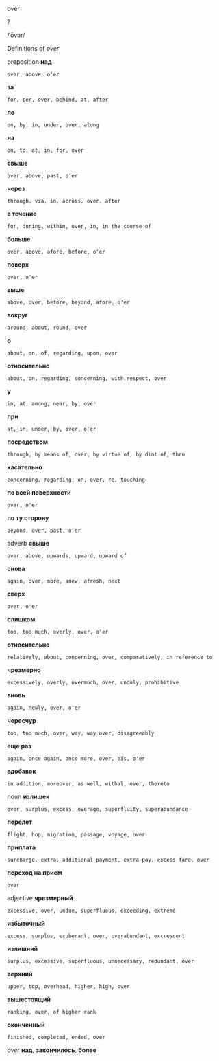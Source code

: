 over

?

/ˈōvər/

Definitions of _over_

preposition
**над**

    over, above, o'er
**за**

    for, per, over, behind, at, after
**по**

    on, by, in, under, over, along
**на**

    on, to, at, in, for, over
**свыше**

    over, above, past, o'er
**через**

    through, via, in, across, over, after
**в течение**

    for, during, within, over, in, in the course of
**больше**

    over, above, afore, before, o'er
**поверх**

    over, o'er
**выше**

    above, over, before, beyond, afore, o'er
**вокруг**

    around, about, round, over
**о**

    about, on, of, regarding, upon, over
**относительно**

    about, on, regarding, concerning, with respect, over
**у**

    in, at, among, near, by, over
**при**

    at, in, under, by, over, o'er
**посредством**

    through, by means of, over, by virtue of, by dint of, thru
**касательно**

    concerning, regarding, on, over, re, touching
**по всей поверхности**

    over, o'er
**по ту сторону**

    beyond, over, past, o'er

adverb
**свыше**

    over, above, upwards, upward, upward of
**снова**

    again, over, more, anew, afresh, next
**сверх**

    over, o'er
**слишком**

    too, too much, overly, over, o'er
**относительно**

    relatively, about, concerning, over, comparatively, in reference to
**чрезмерно**

    excessively, overly, overmuch, over, unduly, prohibitive
**вновь**

    again, newly, over, o'er
**чересчур**

    too, too much, over, way, way over, disagreeably
**еще раз**

    again, once again, once more, over, bis, o'er
**вдобавок**

    in addition, moreover, as well, withal, over, thereto

noun
**излишек**

    over, surplus, excess, overage, superfluity, superabundance
**перелет**

    flight, hop, migration, passage, voyage, over
**приплата**

    surcharge, extra, additional payment, extra pay, excess fare, over
**переход на прием**

    over

adjective
**чрезмерный**

    excessive, over, undue, superfluous, exceeding, extreme
**избыточный**

    excess, surplus, exuberant, over, overabundant, excrescent
**излишний**

    surplus, excessive, superfluous, unnecessary, redundant, over
**верхний**

    upper, top, overhead, higher, high, over
**вышестоящий**

    ranking, over, of higher rank
**оконченный**

    finished, completed, ended, over

_over_
**над**, **закончилось**, **более**